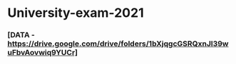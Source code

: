 # University-exam-2021

### [DATA - https://drive.google.com/drive/folders/1bXjqgcGSRQxnJl39wuFbvAovwiq9YUCr]
